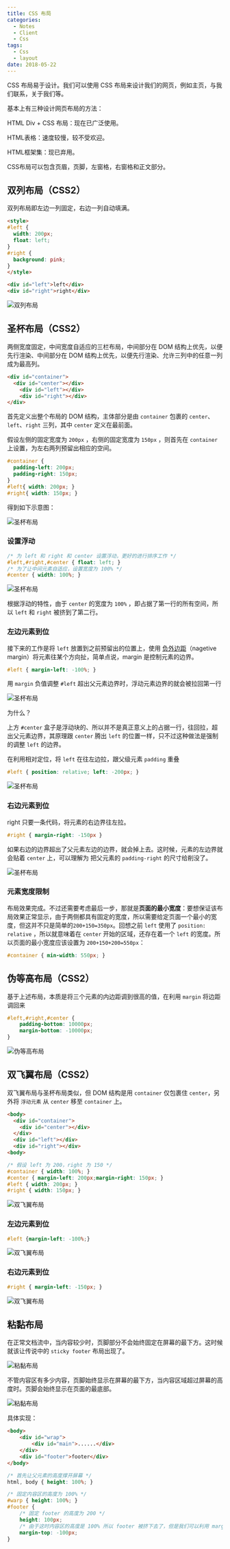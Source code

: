 ```yaml
---
title: CSS 布局
categories:
  - Notes
  - Client
  - Css
tags:
  - Css
  - layout
date: 2018-05-22
---
```


CSS 布局易于设计。我们可以使用 CSS 布局来设计我们的网页，例如主页，与我们联系，关于我们等。

基本上有三种设计网页布局的方法：

HTML Div + CSS 布局：现在已广泛使用。

HTML表格：速度较慢，较不受欢迎。

HTML框架集：现已弃用。

CSS布局可以包含页眉，页脚，左窗格，右窗格和正文部分。

<!-- more -->

## 双列布局（CSS2）

双列布局即左边一列固定，右边一列自动填满。

```html
<style>
#left {
  width: 200px;
  float: left;
}
#right {
  background: pink;
}
</style>

<div id="left">left</div>
<div id="right">right</div>
```

![双列布局](https://tva2.sinaimg.cn/large/006C2ocely8h4uis3ikpdj30hc08va9x.jpg)

## 圣杯布局（CSS2）

两侧宽度固定，中间宽度自适应的三栏布局，中间部分在 DOM 结构上优先，以便先行渲染、中间部分在 DOM 结构上优先，以便先行渲染、允许三列中的任意一列成为最高列。

```html
<div id="container">
  <div id="center"></div>
	<div id="left"></div>
 	<div id="right"></div>
</div>
```

首先定义出整个布局的 DOM 结构，主体部分是由 `container` 包裹的 `center`、`left`、`right` 三列，其中 `center` 定义在最前面。

假设左侧的固定宽度为 `200px` ，右侧的固定宽度为 `150px` ，则首先在 `container` 上设置，为左右两列预留出相应的空间。

```css
#container {
  padding-left: 200px; 
  padding-right: 150px;
}
#left{ width: 200px; }
#right{ width: 150px; }
```

得到如下示意图：

![圣杯布局](https://tva2.sinaimg.cn/large/006C2ocely8h4uiw3q3cbj30f009qmxn.jpg)

### 设置浮动

```css
/* 为 left 和 right 和 center 设置浮动，更好的进行排序工作 */
#left,#right,#center { float: left; }
/* 为了让中间元素自适应，设置宽度为 100% */
#center { width: 100%; }
```

![圣杯布局](https://tva3.sinaimg.cn/large/006C2ocely8h4uiywc15oj30f009qgm9.jpg)

根据浮动的特性，由于 `center` 的宽度为 `100%` ，即占据了第一行的所有空间，所以 `left` 和 `right` 被挤到了第二行。

### 左边元素到位

接下来的工作是将 `left` 放置到之前预留出的位置上，使用 [负外边距](https://www.cnblogs.com/2050/archive/2012/08/13/2636467.html)（nagetive margin）将元素往某个方向扯，简单点说，margin 是控制元素的边界。

```css
#left { margin-left: -100%; }
```

用 `margin` 负值调整 `#left` 超出父元素边界时，浮动元素边界的就会被拉回第一行

![圣杯布局](https://tva4.sinaimg.cn/large/006C2ocely8h4uj1a6yekj30f009qgm7.jpg)

为什么？

上方 `#center` 盒子是浮动块的、所以并不是真正意义上的占据一行，往回拉，超出父元素边界，其原理跟 `center` 腾出 `left` 的位置一样，只不过这种做法是强制的调整 `left` 的边界。

在利用相对定位，将 `left` 在往左边拉，跟父级元素 `padding` 重叠

```css
#left { position: relative; left: -200px; }
```

![圣杯布局](https://tva1.sinaimg.cn/large/006C2ocely8h4uj6xtiq9j30f009q0t6.jpg)

### 右边元素到位

right 只要一条代码，将元素的右边界往左拉。

```css
#right { margin-right: -150px }
```

如果右边的边界超出了父元素左边的边界，就会掉上去。这时候，元素的左边界就会贴着 `center` 上，可以理解为 把父元素的 `padding-right` 的尺寸给削没了。

![圣杯布局](https://tva3.sinaimg.cn/large/006C2ocely8h4uj7xiovcj30f009q0su.jpg)

### 元素宽度限制

布局效果完成。不过还需要考虑最后一步，那就是**页面的最小宽度**：要想保证该布局效果正常显示，由于两侧都具有固定的宽度，所以需要给定页面一个最小的宽度，但这并不只是简单的`200+150=350px`。回想之前 `left` 使用了 `position: relative` ，所以就意味着在 `center` 开始的区域，还存在着一个 `left` 的宽度。所以页面的最小宽度应该设置为 `200+150+200=550px`：

```css
#container { min-width: 550px; }
```

## 伪等高布局（CSS2）

基于上述布局，本质是将三个元素的内边距调到很高的值，在利用 `margin` 将边距调回来

```css
#left,#right,#center {
	padding-bottom: 10000px;
	margin-bottom: -10000px;
}
```

![伪等高布局](https://tva2.sinaimg.cn/large/006C2ocely8h4ujb460wej311x072t8y.jpg)

## 双飞翼布局（CSS2）

双飞翼布局与圣杯布局类似，但 DOM 结构是用 `container` 仅包裹住 `center`，另外将 `浮动元素` 从 `center` 移至 `container` 上。

```html
<body>
  <div id="container">
    <div id="center"></div>
  </div>
  <div id="left"></div>
  <div id="right"></div>
<body>
```

```css
/* 假设 left 为 200，right 为 150 */
#container { width: 100%; }
#center { margin-left: 200px;margin-right: 150px; }
#left { width: 200px; }
#right { width: 150px; }
```

![双飞翼布局](https://tva4.sinaimg.cn/large/006C2ocely8h4uje25e6bj30qn01n749.jpg)

### 左边元素到位

```css
#left {margin-left: -100%;}
```

![双飞翼布局](https://tva2.sinaimg.cn/large/006C2ocely8h4ujew4wp1j30ql01kwee.jpg)

### 右边元素到位

```css
#right { margin-left: -150px; }
```

![双飞翼布局](https://tva1.sinaimg.cn/large/006C2ocely8h4ujff7qqaj30qo00xt8n.jpg)


## 粘黏布局

在正常文档流中，当内容较少时，页脚部分不会始终固定在屏幕的最下方。这时候就该让传说中的 `sticky footer` 布局出现了。

![粘黏布局](https://tva2.sinaimg.cn/large/006C2ocely8h4ujj7x3jmj308z0d40t1.jpg)

不管内容区有多少内容，页脚始终显示在屏幕的最下方，当内容区域超过屏幕的高度时。页脚会始终显示在页面的最底部。

![粘黏布局](https://tva2.sinaimg.cn/large/006C2ocely8h4ujjzyxq7j30900feaab.jpg)

具体实现：

```html
<body>
	<div id="wrap">
		<div id="main">......</div>
	</div>
	<div id="footer">footer</div>
</body>
```

```css
/* 首先让父元素的高度撑开屏幕 */
html, body { height: 100%; }

/* 固定内容区的高度为 100% */
#warp { height: 100%; }
#footer {
	/* 固定 footer 的高度为 200 */
	height: 100px;
	/* 由于这时内容区的高度是 100% 所以 footer 被挤下去了，但是我们可以利用 margin 负值来将 footer 拉上来 */
	margin-top: -100px;
}
```
